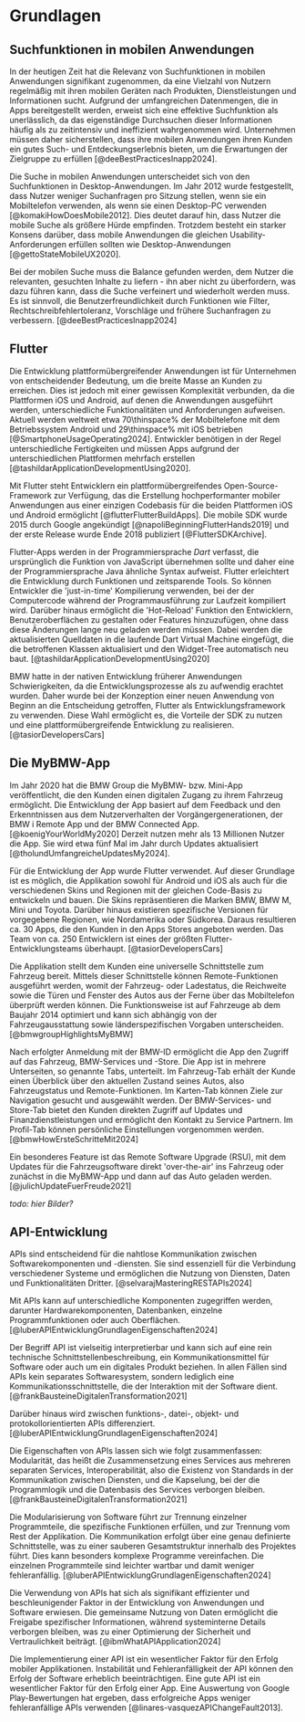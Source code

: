 # Grundlagen

## Suchfunktionen in mobilen Anwendungen

In der heutigen Zeit hat die Relevanz von Suchfunktionen in mobilen Anwendungen signifikant zugenommen, da eine Vielzahl von Nutzern regelmäßig mit ihren mobilen Geräten nach Produkten, Dienstleistungen und Informationen sucht. Aufgrund der umfangreichen Datenmengen, die in Apps bereitgestellt werden, erweist sich eine effektive Suchfunktion als unerlässlich, da das eigenständige Durchsuchen dieser Informationen häufig als zu zeitintensiv und ineffizient wahrgenommen wird. Unternehmen müssen daher sicherstellen, dass ihre mobilen Anwendungen ihren Kunden ein gutes Such- und Entdeckungserlebnis bieten, um die Erwartungen der Zielgruppe zu erfüllen [@deeBestPracticesInapp2024].

Die Suche in mobilen Anwendungen unterscheidet sich von den Suchfunktionen in Desktop-Anwendungen. Im Jahr 2012  wurde festgestellt, dass Nutzer weniger Suchanfragen pro Sitzung stellen, wenn sie ein Mobiltelefon verwenden, als wenn sie einen Desktop-PC verwenden [@komakiHowDoesMobile2012]. Dies deutet darauf hin, dass Nutzer die mobile Suche als größere Hürde empfinden. Trotzdem besteht ein starker Konsens darüber, dass mobile Anwendungen die gleichen Usability-Anforderungen erfüllen sollten wie Desktop-Anwendungen [@gettoStateMobileUX2020].

<!-- Quelle [@gettoStateMobileUX2020]:
- Allgemein: There is also strong consensus that mobile applications should meet the same criteria for usability as desktop applications -->

Bei der mobilen Suche muss die Balance gefunden werden, dem Nutzer die relevanten, gesuchten Inhalte zu liefern - ihn aber nicht zu überfordern, was dazu führen kann, dass die Suche verfeinert und wiederholt werden muss. Es ist sinnvoll, die Benutzerfreundlichkeit durch Funktionen wie Filter, Rechtschreibfehlertoleranz, Vorschläge und frühere Suchanfragen zu verbessern. [@deeBestPracticesInapp2024]

<!-- Quelle [@komakiHowDoesMobile2012]:
- In Studie: Mehr Anfragen per Session an einem Desktop PC als an einem Mobilen Telefon, was impliziert, dass Mobile Nutzer weniger dazu bereit sind Themen in Tiefe zu erkunden wegen größeren Hürden beim Suchen, wie Query-Eingabe
- Nützlich für Suchanfragen: Voice search, push-based information recommendation services -->
<!-- Quelle [@churchLargeScaleStudy2008]: unused.
- This study analyzed one million page requests from Google and focused on features such as query length, target content, and relationship between queries and device characteristics. They found that users with less sophisticated input capabilities submitted shorter queries and adult content was the most prevalent search topic. -->
<!-- Quelle [@kamvarDecipheringTrendsMobile2007] (von 2007, also bisschen Alt): unused
- durchschnittliche Mobile Query: 2.56 Wörter und 16.8 Charakter (auch andere Studien zeigen ähnliche Ergebnisse) -->
<!-- Quelle [@maMashDroidApproach2015]: unused
- Im Kontext, Apps für Durchsuchung des App-Stores oder einfach aller Funktionen durchsuchbar zu machen (man sucht nach Inhalt der App im AppStore und bekommt dann App vorgeschlagen, z.b. "Harry Potter" und man bekommt Apps mit Ebooks oder Filmen angezeigt und landet dann direkt im gesuchten Inhalt):
    - Kein tieferes Wissen darüber, welche Daten oder Funktionalitäten eine App bereitstellt. Wenn man jede App als eine einzelne Webseite sehen würde, könnte man mit einem WebCrawler oder einer Search Engine durchsuchen, um den dynamischen Content zu bekommen. Damit bekommt man eine tieferes Verständnis für für die Daten und Content innerhalb der App und könnte Korrelationen zwischen den Apps finden.
    - Dies ist jedoch ziemlich schwierig, da die Genehmigung von App-Entwicklern erforderlich ist, um ein Codefragment für die Indexerstellung zu instrumentieren, genauso wie Webentwickler Google Analytics-Code in ihre HTML-Codes aufnehmen, um die Seiten zu indizieren. 
    - Neben des Beschreibung im App Store sind Apps Black-Boxes (nur .apk / .ipa file)
- Funktion von "Wandoujia App Store (WDJ)": Damit Apps Zugriff auf In-App Search (IAS) haben, muss jeder Content eine assigned APP-URL haben und das URL Pattern muss registered in the intent by intent-filter sein. Zusätzlich dazu dann: Semantische Analyse, Filter, Ranking Algorithms, um die most likely App to be used zu finden
- Modellierung von Apps für Suchfunktionen:
    - Das RESTful-Stil-App-Modell abstrahiert Apps als Sammlungen von Ressourcen, auf die über standardisierte Operationen (GET, POST, etc.) zugegriffen werden kann
    - Das ressourcenorientierte App-Beschreibungsmodell ermöglicht eine strukturierte Erfassung der Inhalte und Funktionalitäten der Apps
    - Diese Modellierung erleichtert das maschinelle Verständnis und die gezielte Suche nach relevanten App-Funktionen
- Ansatz ist technisch umsetzbar, Algorithmus um dann die Durchsuchung mehrere Apps zu machen ist nicht relevant. -->

## Flutter

Die Entwicklung plattformübergreifender Anwendungen ist für Unternehmen von entscheidender Bedeutung, um die breite Masse an Kunden zu erreichen. Dies ist jedoch mit einer gewissen Komplexität verbunden, da die Plattformen iOS und Android, auf denen die Anwendungen ausgeführt werden, unterschiedliche Funktionalitäten und Anforderungen aufweisen. Aktuell werden weltweit etwa 70\thinspace\% der Mobiltelefone mit dem Betriebssystem Android und 29\thinspace\% mit iOS betrieben [@SmartphoneUsageOperating2024]. Entwickler benötigen in der Regel unterschiedliche Fertigkeiten und müssen Apps aufgrund der unterschiedlichen Plattformen mehrfach erstellen [@tashildarApplicationDevelopmentUsing2020]. 

Mit Flutter steht Entwicklern ein plattformübergreifendes Open-Source-Framework zur Verfügung, das die Erstellung hochperformanter mobiler Anwendungen aus einer einzigen Codebasis für die beiden Plattformen iOS und Android ermöglicht [@flutterFlutterBuildApps]. Die mobile SDK wurde 2015 durch Google angekündigt [@napoliBeginningFlutterHands2019] und der erste Release wurde Ende 2018 publiziert [@FlutterSDKArchive].

Flutter-Apps werden in der Programmiersprache *Dart* verfasst, die ursprünglich die Funktion von JavaScript übernehmen sollte und daher eine der Programmiersprache Java ähnliche Syntax aufweist. Flutter erleichtert die Entwicklung durch Funktionen und zeitsparende Tools. So können Entwickler die 'just-in-time' Kompilierung verwenden, bei der der Computercode während der Programmausführung zur Laufzeit kompiliert wird. Darüber hinaus ermöglicht die 'Hot-Reload' Funktion den Entwicklern, Benutzeroberflächen zu gestalten oder Features hinzuzufügen, ohne dass diese Änderungen lange neu geladen werden müssen. Dabei werden die aktualisierten Quelldaten in die laufende Dart Virtual Machine eingefügt, die die betroffenen Klassen aktualisiert und den Widget-Tree automatisch neu baut. [@tashildarApplicationDevelopmentUsing2020]

BMW hatte in der nativen Entwicklung früherer Anwendungen Schwierigkeiten, da die Entwicklungsprozesse als zu aufwendig erachtet wurden. Daher wurde bei der Konzeption einer neuen Anwendung von Beginn an die Entscheidung getroffen, Flutter als Entwicklungsframework zu verwenden. Diese Wahl ermöglicht es, die Vorteile der SDK zu nutzen und eine plattformübergreifende Entwicklung zu realisieren. [@tasiorDevelopersCars]

<!--Quelle [tashildarApplicationDevelopmentUsing2020]: -->
<!-- - damit App möglichste viele Kunden erreicht, müssen Apps mit den zwei unabhängigen Plattformen IOS und Android familiarizen, diese sind sehr unterschiedlich, weshalb es oft verschiedene Entwickler mit einem unterschiedlichen Skill-Set braucht, Firmen haben also oft Schwierigkeiten mit der Komplexität der Entwicklung plattformübergreifenden Anwendungen umzugehen -->
<!-- - eigentlich: 
    - Entwickler müssen bzw. mussten wegen der verschiedenen Plattformen Apps mehrfach bauen oder eine Lösung mit niedrigerer Qualität akzeptieren, wenn sie ähnliche Ansätze für verschiedene Plattformen verwenden müssen (z.b. Native Speed und Accuracy for portability)
    - mit Flutter: Flutter ist abhängig von den OEM widets des Devices, anstatt, dass web views konsumiert werden; benutzt eine high-performance rendering enging, um jedes component einzeln genutzt werden kann -->
<!-- - Entwicklung: in zweiten Hälfte von 2016 hat Google eine mobile SDK angekündigt namens 'Flutter' -->
<!-- - Plattformübergreifendes Framework, das hochperformante Mobile Anwendungen baut -->
<!-- - Features von Flutter:
    - Flutter kann auf beiden Plattformen, also iOS und Android laufen. Das reduziert die Kosten und Komplexität der Appentwicklung
    - Just-in-time compilation: bei der der Computercode, der die Kompilierung umfasst, während der Programmausführung zur Laufzeit und nicht vor der Ausführung ausgeführt wird
    - Hot-Reload: 
        - Hilft beim Entwickeln (rumexperiementieren, UI bauen, features hinzufügen, Bugs bzw. Fehler lösen)
        - Funktionsweise: Aktualisierte Quell-Dateien  werden in die laufende Dart Virutal Machine (Dart VM) eingefügt, die VM updated dann Klassen mit der neuen Version der Felder und Funktionen; das Flutter Framework baut dann automatisch den Widget-Tree neu, wodurch der Entwickler seine Änderunden schnell sehen kann; ohne Änderung der inneren Struktur der Applikation. Transaktionen und Aktionen der App sind well-preserved -->
<!-- - Dart:
    - Jede flutter-App ist mit Dart geschrieben, programmiert worden
    - Dart sollte ursprünglich JavaScript ersetzen und nachfolgen
    - Dart hat eine Java-ähnliche Syntax -->


## Die MyBMW-App

Im Jahr 2020 hat die BMW Group die MyBMW- bzw. Mini-App veröffentlicht, die den Kunden einen digitalen Zugang zu ihrem Fahrzeug ermöglicht. Die Entwicklung der App basiert auf dem Feedback und den Erkenntnissen aus dem Nutzerverhalten der Vorgängergenerationen, der BMW i Remote App und der BMW Connected App. [@koenigYourWorldMy2020] Derzeit nutzen mehr als 13 Millionen Nutzer die App. Sie wird etwa fünf Mal im Jahr durch Updates aktualisiert [@tholundUmfangreicheUpdatesMy2024].

Für die Entwicklung der App wurde Flutter verwendet. Auf dieser Grundlage ist es möglich, die Applikation sowohl für Android und iOS als auch für die verschiedenen Skins und Regionen mit der gleichen Code-Basis zu entwickeln und bauen. Die Skins repräsentieren die Marken BMW, BMW M, Mini und Toyota. Darüber hinaus existieren spezifische Versionen für vorgegebene Regionen, wie Nordamerika oder Südkorea. Daraus resultieren ca. 30 Apps, die den Kunden in den Apps Stores angeboten werden. Das Team von ca. 250 Entwicklern ist eines der größten Flutter-Entwicklungsteams überhaupt. [@tasiorDevelopersCars]

Die Applikation stellt dem Kunden eine universelle Schnittstelle zum Fahrzeug bereit. Mittels dieser Schnittstelle können Remote-Funktionen ausgeführt werden, womit der Fahrzeug- oder Ladestatus, die Reichweite sowie die Türen und Fenster des Autos aus der Ferne über das Mobiltelefon überprüft werden können. Die Funktionsweise ist auf Fahrzeuge ab dem Baujahr 2014 optimiert und kann sich abhängig von der Fahrzeugausstattung sowie länderspezifischen Vorgaben unterscheiden. [@bmwgroupHighlightsMyBMW]

Nach erfolgter Anmeldung mit der BMW-ID ermöglicht die App den Zugriff auf das Fahrzeug, BMW-Services und -Store. Die App ist in mehrere Unterseiten, so genannte Tabs, unterteilt. Im Fahrzeug-Tab erhält der Kunde einen Überblick über den aktuellen Zustand seines Autos, also Fahrzeugstatus und Remote-Funktionen. Im Karten-Tab können Ziele zur Navigation gesucht und ausgewählt werden. Der BMW-Services- und Store-Tab bietet den Kunden direkten Zugriff auf Updates und Finanzdienstleistungen und ermöglicht den Kontakt zu Service Partnern. Im Profil-Tab können persönliche Einstellungen vorgenommen werden. [@bmwHowErsteSchritteMit2024]

Ein besonderes Feature ist das Remote Software Upgrade (RSU), mit dem Updates für die Fahrzeugsoftware direkt 'over-the-air' ins Fahrzeug oder zunächst in die MyBMW-App und dann auf das Auto geladen werden. [@julichUpdateFuerFreude2021] 

*todo: hier Bilder?*

<!-- Quelle [koenigYourWorldMy2020]:
- Davor: BMW i Remote App 2013, BMW Connected App
- myBMW App seit 2020 neue App Generation, auf Feedback und Nutzerverhalten der vorherigen App Generationen
- intuitiver, vereinfachte Benutzerführung -->
<!-- Quelle [@tasiorDevelopersCars]:
- Zunächst Native Entwicklung, dann Android und dann alles neu in Flutter ab 2018/2019
-  BMW, BMW M, Mini und Toyota -> gleiche App aber unterschiedliche Skins, mit verschiedenen Regionen (Nord Amerika, Korea etc.) ca 30 Apps im Apps Store
- Eines der größten Flutter-Entwicklungsteams überhaupt
- ca. 250 Developers arbeiten an der App
- 23 Sprachen werden unterstützt -->
<!-- Quelle[@bmwgroupHighlightsMyBMW]:
- Funktionen wie: Aus Ferne Fahrzeugstatus, ladestatus, Reichweite, Türen/Fenster überprüfen; Fahrten planen; Klimatisierung; Software-Upgrades buchen
- universelle Schnittstelle zum Fahrzeug und weiteren Produkten und Services von BMW
- App ist optimiert für Fahrzeuge ab dem Baujahr 2014
- Verfügbarkeit der Funktionen ist abhängig von Fahrzeugausstattung, ConnectedDrive Vertrag und Ländern -->
<!-- Quelle[@julichUpdateFuerFreude2021]:
- My BMW App verbindet Kunden über das Smartphone mit Ihrem Fahrzeug und macht es zu einer intelligenten Schnittstelle
- Remote Software Upgrade
    - Mit dem BMW Operating System 7 und Remote Software Upgrade seit 2018
    - Fahrzeug auf den neusten Softwarestand bekommen
    - über die My BMW App oder over-the-air direkt ins Fahrzeug
    - Ablauf: Installationsdateien im Hintergrund vorbereitet, Installation selber dauert unter 20 Minuten
    - Mittlerweile ist RSU für über 30 BMW Modelle verfügbar
    - Verfügbarkeit ist abhängig von Fahrzeugmodell, Ausstattung und jeweiligem Land -->
<!-- Quelle [@bmwHowErsteSchritteMit2024]:
- Mobiler Zugriff auf Fahrzeug, BMW Services und Stores
- Einloggen mit BMW ID
- Fahrzeug-Tab (Vehicle Tab): Überblick über Fahrzeugstatus und Remote-Funktionen, "Meine Fahrten" mit Informationen über Fahrten und Fahrverhalten, Charging Hub für Informationen über Elektrofahrzeuge
- Karten-Tab: Karte mit Sonderzielen (Park-, Tank, Ladestationen), Ziele können an Fahrzeug geschickt werden
- Explore-Tab: Neuigkeiten und praktische Tipps zu Benutzung des BMW-Fahrzeuges
- Message Center: personalisierte Informationen (z.B. RSU verfügbar)
- BMW Services und Store Tab: BMW Connected Drive Upgrades, Kontakt zu Service Partnern, Finanzdienstleistungen, BMW Stores, Buchung von Probefahrt
- Profil-Tab: persönliche Einstellungen, Hilfecenter, Datenschutzeinstellungen -->
<!-- Quelle [@julichNeueSoftwareFuer2023] - nicht benutzt!
- Remote Software Upgrade ist für über 30 Modelle und damit fast alle BMW Modelle mit BMW Operating System 7 und 8 verfügbar
- Kunden können im Einstellungsmenü des Fahrzeugs unter Remote Software Upgrade den Softwarestand abrufen und verfügbare Updates suchen -->
<!-- Quelle [@tholundUmfangreicheUpdatesMy2024]
- Über 13 Millionen Nutzer weltweit (My BMW und Mini)
- fünf Updates pro Jahr -->

## API-Entwicklung

APIs sind entscheidend für die nahtlose Kommunikation zwischen Softwarekomponenten und -diensten. Sie sind essenziell für die Verbindung verschiedener Systeme und ermöglichen die Nutzung von Diensten, Daten und Funktionalitäten Dritter. [@selvarajMasteringRESTAPIs2024]

Mit APIs kann auf unterschiedliche Komponenten zugegriffen werden, darunter Hardwarekomponenten, Datenbanken, einzelne Programmfunktionen oder auch Oberflächen. [@luberAPIEntwicklungGrundlagenEigenschaften2024]

Der Begriff API ist vielseitig interpretierbar und kann sich auf eine rein technische Schnittstellenbeschreibung, ein Kommunikationsmittel für Software oder auch um ein digitales Produkt beziehen. In allen Fällen sind APIs kein separates Softwaresystem, sondern lediglich eine Kommunikationsschnittstelle, die der Interaktion mit der Software dient. [@frankBausteineDigitalenTransformation2021] 

Darüber hinaus wird zwischen funktions-, datei-, objekt- und protokollorientierten APIs differenziert. [@luberAPIEntwicklungGrundlagenEigenschaften2024]

Die Eigenschaften von APIs lassen sich wie folgt zusammenfassen: Modularität, das heißt die Zusammensetzung eines Services aus mehreren separaten Services, Interoperabilität, also die Existenz von Standards in der Kommunikation zwischen Diensten, und die Kapselung, bei der die Programmlogik und die Datenbasis des Services verborgen bleiben. [@frankBausteineDigitalenTransformation2021]

Die Modularisierung von Software führt zur Trennung einzelner Programmteile, die spezifische Funktionen erfüllen, und zur Trennung vom Rest der Applikation. Die Kommunikation erfolgt über eine genau definierte Schnittstelle, was zu einer sauberen Gesamtstruktur innerhalb des Projektes führt. Dies kann besonders komplexe Programme vereinfachen. Die einzelnen Programmteile sind leichter wartbar und damit weniger fehleranfällig. [@luberAPIEntwicklungGrundlagenEigenschaften2024]

Die Verwendung von APIs hat sich als signifikant effizienter und beschleunigender Faktor in der Entwicklung von Anwendungen und Software erwiesen. Die gemeinsame Nutzung von Daten ermöglicht die Freigabe spezifischer Informationen, während systeminterne Details verborgen bleiben, was zu einer Optimierung der Sicherheit und Vertraulichkeit beiträgt. [@ibmWhatAPIApplication2024]

Die Implementierung einer API ist ein wesentlicher Faktor für den Erfolg mobiler Applikationen. Instabilität und Fehleranfälligkeit der API können den Erfolg der Software erheblich beeinträchtigen. Eine gute API ist ein wesentlicher Faktor für den Erfolg einer App. Eine Auswertung von Google Play-Bewertungen hat ergeben, dass erfolgreiche Apps weniger fehleranfällige APIs verwenden [@linares-vasquezAPIChangeFault2013]. 

<!-- Quelle [@luberAPIEntwicklungGrundlagenEigenschaften2024]:
- Programmierschnittstelle: standartisierter Austausch von Informationen zweischen Anwendung und einzelnen Programmteilen
- Modularisierung:
    - einzelne Programmteile erfüllen spezifische Funktion, sind von Rest der Applikation klar getrennt
    - Kommunikation nur über genau spezifizierte Schnittstelle
    - komplexe Programme können vereinfacht werden durch Aufteilung
    - damit weniger fehleranfällig und leichter wartbar
    - saubere Gesamtstruktur
- API definiert, in welcher Form Daten entgegengenommen und zurückgesendet werden
- MIt API zugriff auf Hardwarekomponenten, DAtenbanken, einzelne Programmfunktionen oder Oberflächen 
- Schnittstelle auf Quellebene, nicht wie bei User Interface (Benutzerschnittstelle), wo zwischen Anwender und Programm
- unterschiedliche Programmierschnittstellen: funktions-, datei-, objekt-, protokollorientierte APIs -->

<!-- Quelle [@frankBausteineDigitalenTransformation2021]:
- "API" vielseitiger Begriff, kann unterschiedlich interpretiert:
    - rein technische Schnittstellenbeschreibung
    - Kommunikationsmittel für Software
    - digitales Produkt
- API kein seperates Softwaresystem, sondern Kommunikationsschnittstelle, die der Interaktion mit der Software dient
- Eigenschaften: Modularität (Applikation setzt sich aus mehreren SErvices zusammen), Interoperabilität (Standards für Kommunikation zwischen verschiedenen Systemen), Kapselung (Programmlogik und Datenbasis des Software-Bausteins bleibt verborgen) -->

<!-- Quelle [@selvarajMasteringRESTAPIs2024]:
- APIs:
    - spielen eine pivotal Rolle darin, eine nahtlose Kommunikation zwischen Software Komponenten und Services herzustellen
    - APIs sind unverzichtbar für die Verbindung verschiedener Systeme, ermöglichen es Entwicklern, die Leistungsfähigkeit von Drittanbieterdiensten zu nutzen und die Interoperabilität zu fördern
    - Wichtigkeit: pivotal Rolle als das verbindene Tissue zwischen verschiedenen Software Systemen
    - ermöglichen nahtlose Integration und Kommunikation, damit können Entwickler existierende Services, Daten und Funktionalitäten nutzen und damit den Entwicklungsprozess beschleunigen und die Effizienz verbessern

    - RESTful Apis: 
        - Typ von Web-API, das einen Satz von Architektur-Prinzipen und Conventions folgt, für das die Design und die Intraktion mit Ressourcen über das Internet. Weitverbreitet für die Erstellung von Web Services und building distributed and scalable Web Anwendungen. 
        - Bild davon: 
        ![Source: Source: comScore MMX Multi-Platform, January 2017 (falls ich des brauche) \label{martinMobilesHierarchiyNeeds2017_composition}](source/figures/selvarajMasteringRESTAPIs2024_RESTAPI_image.png){ width=100% }       -->
    
<!-- APIs in Mobile Apps: -->

<!-- - Quelle [@maMashDroidApproach2015]: unused
    - Fast alle "networked Mobile Apps" greifen auf RESTful Web services/APIs zu und verwenden HTTP(s) als Transfer-Protokol
    - Dienstanbieter stellen ihre Funktionen über über das Internet zugängliche APIs als Dienste zur Verfügung, und die mobilen Apps könnten diese APIs aufrufen, die normalerweise in RESTful-Form bereitgestellt werden. Derzeit treten mobile Apps an die Stelle von Desktop-Anwendungen wie Browsern als neuer dominanter Dienstleistungsverbraucher. -->
<!-- - Quelle [@selvarajMasteringRESTAPIs2024]: unused
    - Mobile Apps als Use Case für APIs: RESTful APIs spielen eine entscheidende Rolle umd Mobile Apps mit Backend-Servern zu verbinden
    - Mobile Apps können Daten abrufen, User authentifizieren, verschiedene Aktionen durchführen indem sie mit RESTful APIs interagieren -->
<!-- Quelle [preibischAPIDevelopmentPractical2018]: unused
- Client-seitige API: 
    - versteckt die Komplexität die hinter den Requests an den Server steckt
    - Eine einzigee client-side API interagiert häufig mit einer oder mehreren Server-seitigen APIs
- Server-seitige API:
    - Eine serverseitige API bietet einen klar definierten Einstiegspunkt in ein geschlossenes System und aus diesem heraus
- Vorteile von Benutzung von APIs
    - Integration: Unternehmen wollen in der Lage sein, sich in andere Systeme zu integrieren und, dass andere Systeme in ihre Systeme integriert werden. 
    - Modernisierung: trotz Modernisierung bleiben APIs relevant
    - Automatisierung: APIs können verwendet werden, um den Build-Prozess von Software Produkten zu automatisieren -->
<!-- Quelle [@linares-vasquezAPIChangeFault2013]:
- API-Instabilität und Fehleranfälligkeit können sich auf den Erfolg der Software auswirken: APIs die von erfolgreichen (anhand von Google Play Bewertung gemessen) Apps verwendet werden sind weniger fehleranfällig, als jene, die von erfolgloseren verwendet werden
- denn: fehleranfällige APIs können zu Fehlfunktionen und Craches in Mobilen Apps führen
- Veränderungen bei API: Updates häufiger notwendig -->
<!-- Quelle [@payneMakingRESTfulAPI2024]: unused
- Hintergrund: Server-Side Programm, um Daten in einer kontrollierten Art zu lesen und zu bearbeiten mithilfe von Protokollen wie https. Zum Lesen: http request mit credentials (username/password oder API key)
- APIs geben die Daten fast immer in einem JSON Format zurück -->
<!-- Quelle [@ibmWhatAPIApplication2024]:
- Definition
    - API = application programming interface, also Anwendungsprogrammierschnittstelle
    - Satz von Regeln oder Protokollen, die es Softwareanwendungen ermöglichen miteinander zu kommunizieren, um Daten, Merkmale und Funktionen auszutauschen
    - Vorteile:
        - vereinfachen und beschleunigen die Anwendungs- und Softwareentwicklung
        - ermöglichen es Entwicklern Daten, Dienste und Funktionen aus anderen Anwendungen zu integrieren, anstatt sie von Grund auf neu zu entwickeln
        - bieten Anwendungseigentümern eine einfache und sichere Möglichkeit, ihr Anwendungsdaten und -funktionen den Abteilungen innerhalb eines Unternehmens zur Verfügung zu stellen oder sie an Geschäftspartner / Dritte weiterzugeben oder zu vermarkten
    - ermöglichen gemeinsame Nutzung so, dass nur notwendige Informationen gezeigt werden und interne Systemdetails verborgen bleiben (verstärkt Systemsicherheit), APIs ermöglichen gemeinsame Nutzung kleiner Datenpakete, die für jeweilige Aufgabe relevant sind
    - Dokumentation: wie technische Bedienanleitung
- Funktionsweise:
    - API-Kommunikation ist wie Anfrage zwischen Client und Server (Client stellt Anfrage, Server liefert Antwort), API ist die Brücke die die Verbindung herstellt
- Arten von APIs:
    - Verschiedene Verwendungszwecke:
        - Daten(banken) APIs: zur Verbindung von Anwendungen und Datenbankverwaltungssystemen
        - Betriebssystem (lokale) APIs: legen fest, wie Anwendungen Dienste und Ressourcen des Betriebssystems nutzen
        - Entfernte (Remote) APIs: definieren, wie Anwendungen auf verschiedenen Geräten interagieren
        - Web-APIs: Übertragung von Daten und Funktionen mit HTTP-Protokollen
        - Meist verbreitet sind Web-APIs, auch dort gibt es offene APIs (quelloffene Schnittstelle zu Anwendungsprogrammierung), Partner APIs (verbinden strategische Geschäftspartner über Entwicklungsportal), Interne APIs (bleiben für externe Benutzer verborgen), zusammengesetzte (composite) API (kombinieren mehrere Daten- oder Service-APIs, damit mit einzelnem Aufruf Zugriff auf mehrere Eckpunkte)
- Verwendungen und Beispiele: Universal Logins (z.b. mit Google-Konto), Internet of Things (Smart Home Objekte), Vergleichsseiten z.B. für Flüge, Navigations-Apps (Daten über Tempolimit etc.)  etc. -->

